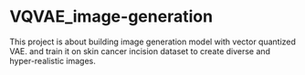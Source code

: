 # VQVAE_image-generation
This project is about building image generation model with vector quantized VAE. and train it on skin cancer incision dataset to create diverse and hyper-realistic images.
